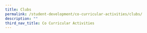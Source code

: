 ```yaml
---
title: Clubs
permalink: /student-development/co-curricular-activities/clubs/
description: ""
third_nav_title: Co Curricular Activities
---
```

